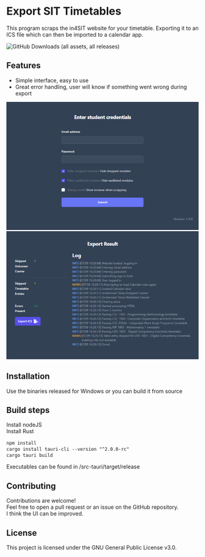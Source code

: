 # Export SIT Timetables

This program scraps the in4SIT website for your timetable. Exporting it to an ICS file which can then be imported to a calendar app.

![GitHub Downloads (all assets, all releases)](https://img.shields.io/github/downloads/c0dn/export-sit-timetable/total)


## Features

- Simple interface, easy to use
- Great error handling, user will know if something went wrong during export

![img.png](screenshots/main.png)
![img.png](screenshots/result.png)
## Installation

Use the binaries released for Windows or you can build it from source

## Build steps
Install nodeJS \
Install Rust
```shell
npm install
cargo install tauri-cli --version "^2.0.0-rc"
cargo tauri build
```
Executables can be found in /src-tauri/target/release

## Contributing

Contributions are welcome!
\
Feel free to open a pull request or an issue on the GitHub repository.
\
I think the UI can be improved.


## License

This project is licensed under the GNU General Public License v3.0.
